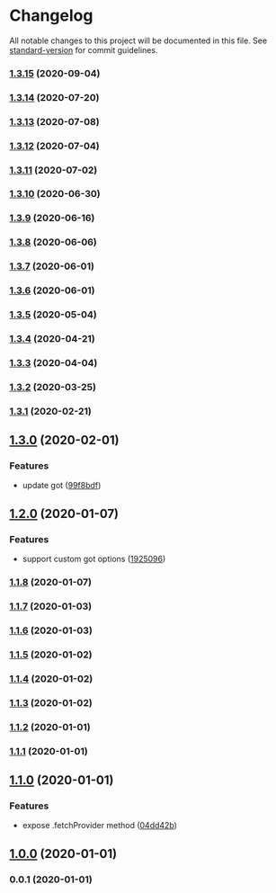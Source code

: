 # Changelog

All notable changes to this project will be documented in this file. See [standard-version](https://github.com/conventional-changelog/standard-version) for commit guidelines.

### [1.3.15](https://github.com/microlinkhq/oembed-spec/compare/v1.3.14...v1.3.15) (2020-09-04)

### [1.3.14](https://github.com/microlinkhq/oembed-spec/compare/v1.3.13...v1.3.14) (2020-07-20)

### [1.3.13](https://github.com/microlinkhq/oembed-spec/compare/v1.3.12...v1.3.13) (2020-07-08)

### [1.3.12](https://github.com/microlinkhq/oembed-spec/compare/v1.3.11...v1.3.12) (2020-07-04)

### [1.3.11](https://github.com/microlinkhq/oembed-spec/compare/v1.3.10...v1.3.11) (2020-07-02)

### [1.3.10](https://github.com/microlinkhq/oembed-spec/compare/v1.3.9...v1.3.10) (2020-06-30)

### [1.3.9](https://github.com/microlinkhq/oembed-spec/compare/v1.3.8...v1.3.9) (2020-06-16)

### [1.3.8](https://github.com/microlinkhq/oembed-spec/compare/v1.3.7...v1.3.8) (2020-06-06)

### [1.3.7](https://github.com/microlinkhq/oembed-spec/compare/v1.3.6...v1.3.7) (2020-06-01)

### [1.3.6](https://github.com/microlinkhq/oembed-spec/compare/v1.3.5...v1.3.6) (2020-06-01)

### [1.3.5](https://github.com/microlinkhq/oembed-spec/compare/v1.3.4...v1.3.5) (2020-05-04)

### [1.3.4](https://github.com/microlinkhq/oembed-spec/compare/v1.3.3...v1.3.4) (2020-04-21)

### [1.3.3](https://github.com/microlinkhq/oembed-spec/compare/v1.3.2...v1.3.3) (2020-04-04)

### [1.3.2](https://github.com/microlinkhq/oembed-spec/compare/v1.3.1...v1.3.2) (2020-03-25)

### [1.3.1](https://github.com/microlinkhq/oembed-spec/compare/v1.3.0...v1.3.1) (2020-02-21)

## [1.3.0](https://github.com/microlinkhq/oembed-spec/compare/v1.2.0...v1.3.0) (2020-02-01)


### Features

* update got ([99f8bdf](https://github.com/microlinkhq/oembed-spec/commit/99f8bdfcf5c480ffd63e8da41fff0a2cf2d8e617))

## [1.2.0](https://github.com/microlinkhq/oembed-spec/compare/v1.1.8...v1.2.0) (2020-01-07)


### Features

* support custom got options ([1925096](https://github.com/microlinkhq/oembed-spec/commit/192509633236972be1d4b6115e0e1b2a8ff8b7b7))

### [1.1.8](https://github.com/microlinkhq/oembed-spec/compare/v1.1.7...v1.1.8) (2020-01-07)

### [1.1.7](https://github.com/microlinkhq/oembed-spec/compare/v1.1.6...v1.1.7) (2020-01-03)

### [1.1.6](https://github.com/microlinkhq/oembed-spec/compare/v1.1.5...v1.1.6) (2020-01-03)

### [1.1.5](https://github.com/microlinkhq/oembed-spec/compare/v1.1.4...v1.1.5) (2020-01-02)

### [1.1.4](https://github.com/microlinkhq/oembed-spec/compare/v1.1.3...v1.1.4) (2020-01-02)

### [1.1.3](https://github.com/microlinkhq/oembed-spec/compare/v1.1.2...v1.1.3) (2020-01-02)

### [1.1.2](https://github.com/microlinkhq/oembed-spec/compare/v1.1.1...v1.1.2) (2020-01-01)

### [1.1.1](https://github.com/microlinkhq/oembed-spec/compare/v1.1.0...v1.1.1) (2020-01-01)

## [1.1.0](https://github.com/microlinkhq/oembed-spec/compare/v0.0.2...v1.1.0) (2020-01-01)


### Features

* expose .fetchProvider method ([04dd42b](https://github.com/microlinkhq/oembed-spec/commit/04dd42b2516c5ac0ee8220cd136670ca6c31f889))

## [1.0.0](https://github.com/microlinkhq/oembed-spec/compare/v0.0.1...v1.0.0) (2020-01-01)

### 0.0.1 (2020-01-01)

